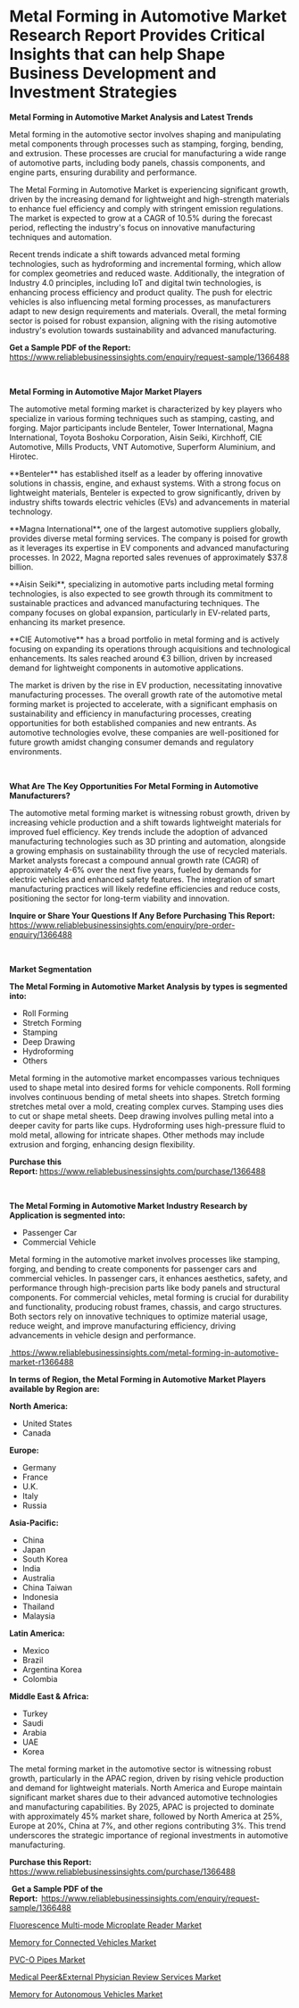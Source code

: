 <p><h1>Metal Forming in Automotive Market Research Report Provides Critical Insights that can help Shape Business Development and Investment Strategies</h1></p><p><strong>Metal Forming in Automotive Market Analysis and Latest Trends</strong></p>
<p><p>Metal forming in the automotive sector involves shaping and manipulating metal components through processes such as stamping, forging, bending, and extrusion. These processes are crucial for manufacturing a wide range of automotive parts, including body panels, chassis components, and engine parts, ensuring durability and performance.</p><p>The Metal Forming in Automotive Market is experiencing significant growth, driven by the increasing demand for lightweight and high-strength materials to enhance fuel efficiency and comply with stringent emission regulations. The market is expected to grow at a CAGR of 10.5% during the forecast period, reflecting the industry's focus on innovative manufacturing techniques and automation. </p><p>Recent trends indicate a shift towards advanced metal forming technologies, such as hydroforming and incremental forming, which allow for complex geometries and reduced waste. Additionally, the integration of Industry 4.0 principles, including IoT and digital twin technologies, is enhancing process efficiency and product quality. The push for electric vehicles is also influencing metal forming processes, as manufacturers adapt to new design requirements and materials. Overall, the metal forming sector is poised for robust expansion, aligning with the rising automotive industry's evolution towards sustainability and advanced manufacturing.</p></p>
<p><strong>Get a Sample PDF of the Report:&nbsp;</strong> <a href="https://www.reliablebusinessinsights.com/enquiry/request-sample/1366488?utm_campaign=62&utm_medium=2&utm_source=Github&utm_content=ia&utm_term=22032025&utm_id=metal-forming-in-automotive">https://www.reliablebusinessinsights.com/enquiry/request-sample/1366488</a></p>
<p>&nbsp;</p>
<p><strong>Metal Forming in Automotive Major Market Players</strong></p>
<p><p>The automotive metal forming market is characterized by key players who specialize in various forming techniques such as stamping, casting, and forging. Major participants include Benteler, Tower International, Magna International, Toyota Boshoku Corporation, Aisin Seiki, Kirchhoff, CIE Automotive, Mills Products, VNT Automotive, Superform Aluminium, and Hirotec.</p><p>**Benteler** has established itself as a leader by offering innovative solutions in chassis, engine, and exhaust systems. With a strong focus on lightweight materials, Benteler is expected to grow significantly, driven by industry shifts towards electric vehicles (EVs) and advancements in material technology.</p><p>**Magna International**, one of the largest automotive suppliers globally, provides diverse metal forming services. The company is poised for growth as it leverages its expertise in EV components and advanced manufacturing processes. In 2022, Magna reported sales revenues of approximately $37.8 billion.</p><p>**Aisin Seiki**, specializing in automotive parts including metal forming technologies, is also expected to see growth through its commitment to sustainable practices and advanced manufacturing techniques. The company focuses on global expansion, particularly in EV-related parts, enhancing its market presence.</p><p>**CIE Automotive** has a broad portfolio in metal forming and is actively focusing on expanding its operations through acquisitions and technological enhancements. Its sales reached around €3 billion, driven by increased demand for lightweight components in automotive applications.</p><p>The market is driven by the rise in EV production, necessitating innovative manufacturing processes. The overall growth rate of the automotive metal forming market is projected to accelerate, with a significant emphasis on sustainability and efficiency in manufacturing processes, creating opportunities for both established companies and new entrants. As automotive technologies evolve, these companies are well-positioned for future growth amidst changing consumer demands and regulatory environments.</p></p>
<p>&nbsp;</p>
<p><strong>What Are The Key Opportunities For Metal Forming in Automotive Manufacturers?</strong></p>
<p><p>The automotive metal forming market is witnessing robust growth, driven by increasing vehicle production and a shift towards lightweight materials for improved fuel efficiency. Key trends include the adoption of advanced manufacturing technologies such as 3D printing and automation, alongside a growing emphasis on sustainability through the use of recycled materials. Market analysts forecast a compound annual growth rate (CAGR) of approximately 4-6% over the next five years, fueled by demands for electric vehicles and enhanced safety features. The integration of smart manufacturing practices will likely redefine efficiencies and reduce costs, positioning the sector for long-term viability and innovation.</p></p>
<p><strong>Inquire or Share Your Questions If Any Before Purchasing This Report:</strong> <a href="https://www.reliablebusinessinsights.com/enquiry/pre-order-enquiry/1366488?utm_campaign=62&utm_medium=2&utm_source=Github&utm_content=ia&utm_term=22032025&utm_id=metal-forming-in-automotive">https://www.reliablebusinessinsights.com/enquiry/pre-order-enquiry/1366488</a></p>
<p>&nbsp;</p>
<p><strong>Market Segmentation</strong></p>
<p><strong>The Metal Forming in Automotive Market Analysis by types is segmented into:</strong></p>
<p><ul><li>Roll Forming</li><li>Stretch Forming</li><li>Stamping</li><li>Deep Drawing</li><li>Hydroforming</li><li>Others</li></ul></p>
<p><p>Metal forming in the automotive market encompasses various techniques used to shape metal into desired forms for vehicle components. Roll forming involves continuous bending of metal sheets into shapes. Stretch forming stretches metal over a mold, creating complex curves. Stamping uses dies to cut or shape metal sheets. Deep drawing involves pulling metal into a deeper cavity for parts like cups. Hydroforming uses high-pressure fluid to mold metal, allowing for intricate shapes. Other methods may include extrusion and forging, enhancing design flexibility.</p></p>
<p><strong>Purchase this Report:&nbsp;</strong><a href="https://www.reliablebusinessinsights.com/purchase/1366488?utm_campaign=62&utm_medium=2&utm_source=Github&utm_content=ia&utm_term=22032025&utm_id=metal-forming-in-automotive">https://www.reliablebusinessinsights.com/purchase/1366488</a></p>
<p>&nbsp;</p>
<p><strong>The Metal Forming in Automotive Market Industry Research by Application is segmented into:</strong></p>
<p><ul><li>Passenger Car</li><li>Commercial Vehicle</li></ul></p>
<p><p>Metal forming in the automotive market involves processes like stamping, forging, and bending to create components for passenger cars and commercial vehicles. In passenger cars, it enhances aesthetics, safety, and performance through high-precision parts like body panels and structural components. For commercial vehicles, metal forming is crucial for durability and functionality, producing robust frames, chassis, and cargo structures. Both sectors rely on innovative techniques to optimize material usage, reduce weight, and improve manufacturing efficiency, driving advancements in vehicle design and performance.</p></p>
<p><a href="https://www.reliablebusinessinsights.com/metal-forming-in-automotive-market-r1366488?utm_campaign=62&utm_medium=2&utm_source=Github&utm_content=ia&utm_term=22032025&utm_id=metal-forming-in-automotive">&nbsp;https://www.reliablebusinessinsights.com/metal-forming-in-automotive-market-r1366488</a></p>
<p><strong>In terms of Region, the Metal Forming in Automotive Market Players available by Region are:</strong></p>
<p>
    <p> <strong> North America: </strong>
        <ul>
            <li>United States</li>
            <li>Canada</li>
        </ul>
        </p> 
    <p> <strong> Europe: </strong>
        <ul>
            <li>Germany</li>
            <li>France</li>
            <li>U.K.</li>
            <li>Italy</li>
            <li>Russia</li>
        </ul>
        </p> 
    <p> <strong> Asia-Pacific: </strong>
        <ul>
            <li>China</li>
            <li>Japan</li>
            <li>South Korea</li>
            <li>India</li>
            <li>Australia</li>
            <li>China Taiwan</li>
            <li>Indonesia</li>
            <li>Thailand</li>
            <li>Malaysia</li>
        </ul>
        </p> 
    <p> <strong> Latin America: </strong>
        <ul>
            <li>Mexico</li>
            <li>Brazil</li>
            <li>Argentina Korea</li>
            <li>Colombia</li>
        </ul>
        </p> 
    <p> <strong> Middle East & Africa: </strong>
        <ul>
            <li>Turkey</li>
            <li>Saudi</li>
            <li>Arabia</li>
            <li>UAE</li>
            <li>Korea</li>
        </ul>
    </p>
    </p>
<p><p>The metal forming market in the automotive sector is witnessing robust growth, particularly in the APAC region, driven by rising vehicle production and demand for lightweight materials. North America and Europe maintain significant market shares due to their advanced automotive technologies and manufacturing capabilities. By 2025, APAC is projected to dominate with approximately 45% market share, followed by North America at 25%, Europe at 20%, China at 7%, and other regions contributing 3%. This trend underscores the strategic importance of regional investments in automotive manufacturing.</p></p>
<p><strong>Purchase this Report: </strong><a href="https://www.reliablebusinessinsights.com/purchase/1366488?utm_campaign=62&utm_medium=2&utm_source=Github&utm_content=ia&utm_term=22032025&utm_id=metal-forming-in-automotive">https://www.reliablebusinessinsights.com/purchase/1366488</a></p>
<p>&nbsp;<strong>Get a Sample PDF of the Report:&nbsp;&nbsp;</strong><a href="https://www.reliablebusinessinsights.com/enquiry/request-sample/1366488?utm_campaign=62&utm_medium=2&utm_source=Github&utm_content=ia&utm_term=22032025&utm_id=metal-forming-in-automotive">https://www.reliablebusinessinsights.com/enquiry/request-sample/1366488</a></p>
<p><strong></strong></p>
<p><p><a href="https://github.com/hirtzhulstsq/Market-Research-Report-List-1/blob/main/fluorescence-multi-mode-microplate-reader-market.md?utm_campaign=62&utm_medium=2&utm_source=Github&utm_content=ia&utm_term=22032025&utm_id=metal-forming-in-automotive">Fluorescence Multi-mode Microplate Reader Market</a></p><p><a href="https://github.com/bilkbitsch/Market-Research-Report-List-1/blob/main/memory-for-connected-vehicles-market.md?utm_campaign=62&utm_medium=2&utm_source=Github&utm_content=ia&utm_term=22032025&utm_id=metal-forming-in-automotive">Memory for Connected Vehicles Market</a></p><p><a href="https://github.com/alekitanis/Market-Research-Report-List-1/blob/main/pvc-o-pipes-market.md?utm_campaign=62&utm_medium=2&utm_source=Github&utm_content=ia&utm_term=22032025&utm_id=metal-forming-in-automotive">PVC-O Pipes Market</a></p><p><a href="https://github.com/azetehhasle/Market-Research-Report-List-1/blob/main/medical-peerexternal-physician-review-services-market.md?utm_campaign=62&utm_medium=2&utm_source=Github&utm_content=ia&utm_term=22032025&utm_id=metal-forming-in-automotive">Medical Peer&External Physician Review Services Market</a></p><p><a href="https://github.com/knipsfilip8f/Market-Research-Report-List-1/blob/main/memory-for-autonomous-vehicles-market.md?utm_campaign=62&utm_medium=2&utm_source=Github&utm_content=ia&utm_term=22032025&utm_id=metal-forming-in-automotive">Memory for Autonomous Vehicles Market</a></p></p>